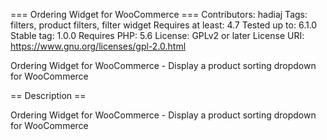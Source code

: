 === Ordering Widget for WooCommerce ===
Contributors: hadiaj
Tags: filters, product filters, filter widget
Requires at least: 4.7
Tested up to: 6.1.0
Stable tag: 1.0.0
Requires PHP: 5.6
License: GPLv2 or later
License URI: https://www.gnu.org/licenses/gpl-2.0.html

Ordering Widget for WooCommerce - Display a product sorting dropdown for WooCommerce

== Description ==

Ordering Widget for WooCommerce - Display a product sorting dropdown for WooCommerce
